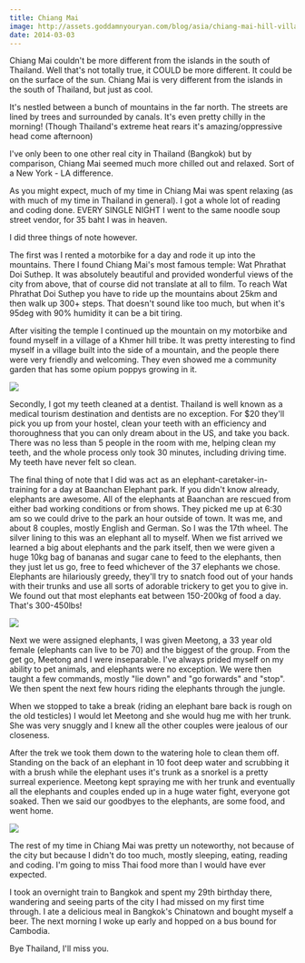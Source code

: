 ```yaml
---
title: Chiang Mai
image: http://assets.goddamnyouryan.com/blog/asia/chiang-mai-hill-village.jpg
date: 2014-03-03
---
```


Chiang Mai couldn't be more different from the islands in the south of Thailand. Well that's not totally true, it COULD be more different. It could be on the surface of the sun. Chiang Mai is very different from the islands in the south of Thailand, but just as cool.

It's nestled between a bunch of mountains in the far north. The streets are lined by trees and surrounded by canals. It's even pretty chilly in the morning! (Though Thailand's extreme heat rears it's amazing/oppressive head come afternoon)

I've only been to one other real city in Thailand (Bangkok) but by comparison, Chiang Mai seemed much more chilled out and relaxed. Sort of a New York - LA difference.

As you might expect, much of my time in Chiang Mai was spent relaxing (as with much of my time in Thailand in general). I got a whole lot of reading and coding done. EVERY SINGLE NIGHT I went to the same noodle soup street vendor, for 35 baht I was in heaven.

I did three things of note however.

The first was I rented a motorbike for a day and rode it up into the mountains. There I found Chiang Mai's most famous temple: Wat Phrathat Doi Suthep. It was absolutely beautiful and provided wonderful views of the city from above, that of course did not translate at all to film. To reach Wat Phrathat Doi Suthep you have to ride up the mountains about 25km and then walk up 300+ steps. That doesn't sound like too much, but when it's 95deg with 90% humidity it can be a bit tiring.

After visiting the temple I continued up the mountain on my motorbike and found myself in a village of a Khmer hill tribe. It was pretty interesting to find myself in a village built into the side of a mountain, and the people there were very friendly and welcoming. They even showed me a community garden that has some opium poppys growing in it.

![](http://assets.goddamnyouryan.com/blog/asia/chiang-mai-poppys.jpg)

Secondly, I got my teeth cleaned at a dentist. Thailand is well known as a medical tourism destination and dentists are no exception. For $20 they'll pick you up from your hostel, clean your teeth with an efficiency and thoroughness that you can only dream about in the US, and take you back. There was no less than 5 people in the room with me, helping clean my teeth, and the whole process only took 30 minutes, including driving time. My teeth have never felt so clean.

The final thing of note that I did was act as an elephant-caretaker-in-training for a day at Baanchan Elephant park. If you didn't know already, elephants are awesome. All of the elephants at Baanchan are rescued from either bad working conditions or from shows. They picked me up at 6:30 am so we could drive to the park an hour outside of town. It was me, and about 8 couples, mostly English and German. So I was the 17th wheel. The silver lining to this was an elephant all to myself.  When we fist arrived we learned a big about elephants and the park itself, then we were given a huge 10kg bag of bananas and sugar cane to feed to the elephants, then they just let us go, free to feed whichever of the 37 elephants we chose. Elephants are hilariously greedy, they'll try to snatch food out of your hands with their trunks and use all sorts of adorable trickery to get you to give in. We found out that most elephants eat between 150-200kg of food a day. That's 300-450lbs!

![](http://assets.goddamnyouryan.com/blog/asia/chiang-mai-elephant-one.jpg)

Next we were assigned elephants, I was given Meetong, a 33 year old female (elephants can live to be 70) and the biggest of the group. From the get go, Meetong and I were inseparable. I've always prided myself on my ability to pet animals, and elephants were no exception. We were then taught a few commands, mostly "lie down" and "go forwards" and "stop". We then spent the next few hours riding the elephants through the jungle.

When we stopped to take a break (riding an elephant bare back is rough on the old testicles) I would let Meetong and she would hug me with her trunk. She was very snuggly and I knew all the other couples were jealous of our closeness.

After the trek we took them down to the watering hole to clean them off. Standing on the back of an elephant in 10 foot deep water and scrubbing it with a brush while the elephant uses it's trunk as a snorkel is a pretty surreal experience. Meetong kept spraying me with her trunk and eventually all the elephants and couples ended up in a huge water fight, everyone got soaked. Then we said our goodbyes to the elephants, are some food, and went home.

![](http://assets.goddamnyouryan.com/blog/asia/chiang-mai-elephant-two.jpg)

The rest of my time in Chiang Mai was pretty un noteworthy, not because of the city but because I didn't do too much, mostly sleeping, eating, reading and coding. I'm going to miss Thai food more than I would have ever expected.

I took an overnight train to Bangkok and spent my 29th birthday there, wandering and seeing parts of the city I had missed on my first time through. I ate a delicious meal in Bangkok's Chinatown and bought myself a beer. The next morning I woke up early and hopped on a bus bound for Cambodia.

Bye Thailand, I'll miss you.
